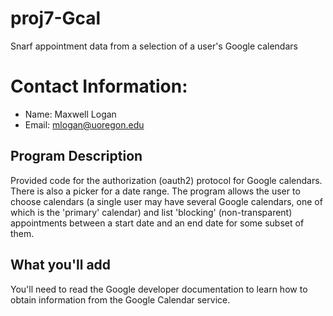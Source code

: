 # proj7-Gcal
Snarf appointment data from a selection of a user's Google calendars 

# Contact Information:
- Name: Maxwell Logan
- Email: mlogan@uoregon.edu

## Program Description

Provided code for the authorization (oauth2) protocol for Google
calendars. There is also a picker for a date range. 
The program allows the user to choose calendars (a single
user may have several Google calendars, one of which is the 'primary'
calendar) and list 'blocking'  (non-transparent)
appointments between a start date and an end date
for some subset of them.

## What you'll add

You'll need to read the Google developer documentation to learn how to
obtain information from the Google Calendar service.



